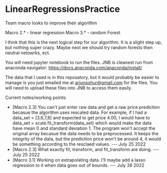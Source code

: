 # LinearRegressionsPractice
Team macro looks to improve their algorithm

Macro 2.* - linear regression
Macro 3.* - random Forest

I think that this is the next logical step for our algorithm.  It is a slight step up, but nothing super crazy.  Maybe next we should try random forests then neutral netowrks, ect.

You will need jupyter notebook to run the files. JNB is cleanest run from anaconda navigator: https://docs.anaconda.com/anaconda/install/

The data that I used is in this reposatory, but it would probably be easier to manage is you just emailed me at arjunsohur@gmail.com for the files.  You will need to upload these files into JNB to access them easily.



Current notes/working points:
 - [Macro 2.3] You can't just enter raw data and get a raw price prediction becasue the algorithm uses rescaled data.  For example, if I had a data_set = [3,6,7,8] and expected to get price 4.00, I would have to data_set = scale.fit_transform(data_set) which would make the data have mean 0 and standard deviation 1.  The program won't accept the original array becasue the data needs to be preprocessed.  It keeps the integrity of the data, but the prediction price won't be around 4, it would be something according to the resclaed values.  ---  July 25 2022
 - [Macro 2.3] What exactly fit, transform, and fit_transform are doing.  ---  July 25 2022
 - [Macro 3.1] Working on extrapolating data.  I'll maybe add a lasso regression to it when data goes out of bounds.  ---  July 26 2022
